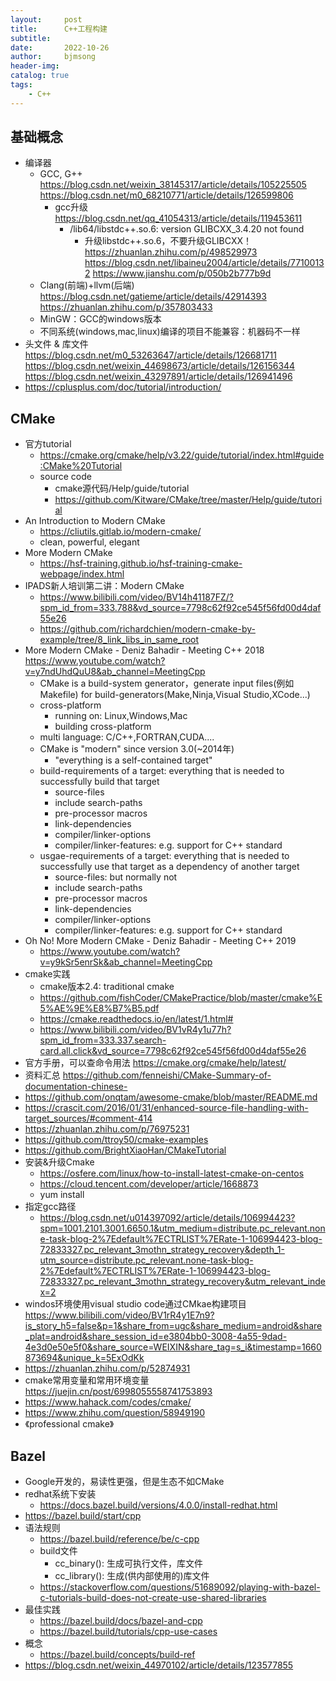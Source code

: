 ```yaml
---
layout:     post
title:      C++工程构建
subtitle:   
date:       2022-10-26
author:     bjmsong
header-img: 
catalog: true
tags:
    - C++
---
```

## 基础概念
- 编译器
    - GCC, G++
    https://blog.csdn.net/weixin_38145317/article/details/105225505
    https://blog.csdn.net/m0_68210771/article/details/126599806
        - gcc升级
        https://blog.csdn.net/qq_41054313/article/details/119453611
            - /lib64/libstdc++.so.6: version GLIBCXX_3.4.20 not found
                - 升级libstdc++.so.6，不要升级GLIBCXX！
                https://zhuanlan.zhihu.com/p/498529973
                https://blog.csdn.net/libaineu2004/article/details/77100132
                https://www.jianshu.com/p/050b2b777b9d
    - Clang(前端)+llvm(后端)
    https://blog.csdn.net/gatieme/article/details/42914393
    https://zhuanlan.zhihu.com/p/357803433
    - MinGW：GCC的windows版本
    - 不同系统(windows,mac,linux)编译的项目不能兼容：机器码不一样
- 头文件 & 库文件
https://blog.csdn.net/m0_53263647/article/details/126681711
https://blog.csdn.net/weixin_44698673/article/details/126156344
https://blog.csdn.net/weixin_43297891/article/details/126941496
- https://cplusplus.com/doc/tutorial/introduction/


## CMake
- 官方tutorial
    - https://cmake.org/cmake/help/v3.22/guide/tutorial/index.html#guide:CMake%20Tutorial
    - source code
        - cmake源代码/Help/guide/tutorial
        - https://github.com/Kitware/CMake/tree/master/Help/guide/tutorial
- An Introduction to Modern CMake
    - https://cliutils.gitlab.io/modern-cmake/
    - clean, powerful, elegant
- More Modern CMake
    - https://hsf-training.github.io/hsf-training-cmake-webpage/index.html
- IPADS新人培训第二讲：Modern CMake
    - https://www.bilibili.com/video/BV14h41187FZ/?spm_id_from=333.788&vd_source=7798c62f92ce545f56fd00d4daf55e26
    - https://github.com/richardchien/modern-cmake-by-example/tree/8_link_libs_in_same_root
- More Modern CMake - Deniz Bahadir - Meeting C++ 2018
https://www.youtube.com/watch?v=y7ndUhdQuU8&ab_channel=MeetingCpp
    - CMake is a build-system generator，generate input files(例如Makefile) for build-generators(Make,Ninja,Visual Studio,XCode...)
    - cross-platform
        - running on: Linux,Windows,Mac
        - building cross-platform
    - multi language: C/C++,FORTRAN,CUDA....
    - CMake is "modern" since version 3.0(~2014年) 
        - "everything is a self-contained target"
    - build-requirements of a target: everything that is needed to successfully build that target
        - source-files
        - include search-paths
        - pre-processor macros
        - link-dependencies
        - compiler/linker-options
        - compiler/linker-features: e.g. support for C++ standard
    - usgae-requirements of a target: everything that is needed to successfully use that target as a dependency of another target
        - source-files: but normally not
        - include search-paths
        - pre-processor macros
        - link-dependencies
        - compiler/linker-options
        - compiler/linker-features: e.g. support for C++ standard
- Oh No! More Modern CMake - Deniz Bahadir - Meeting C++ 2019
    - https://www.youtube.com/watch?v=y9kSr5enrSk&ab_channel=MeetingCpp
- cmake实践
    - cmake版本2.4: traditional cmake
    - https://github.com/fishCoder/CMakePractice/blob/master/cmake%E5%AE%9E%E8%B7%B5.pdf
    - https://cmake.readthedocs.io/en/latest/1.html#
    - https://www.bilibili.com/video/BV1vR4y1u77h?spm_id_from=333.337.search-card.all.click&vd_source=7798c62f92ce545f56fd00d4daf55e26
- 官方手册，可以查命令用法
https://cmake.org/cmake/help/latest/ 
- 资料汇总
https://github.com/fenneishi/CMake-Summary-of-documentation-chinese-
- https://github.com/onqtam/awesome-cmake/blob/master/README.md
- https://crascit.com/2016/01/31/enhanced-source-file-handling-with-target_sources/#comment-414
- https://zhuanlan.zhihu.com/p/76975231
- https://github.com/ttroy50/cmake-examples
- https://github.com/BrightXiaoHan/CMakeTutorial
- 安装&升级Cmake
    - https://osfere.com/linux/how-to-install-latest-cmake-on-centos
    - https://cloud.tencent.com/developer/article/1668873
    - yum install
- 指定gcc路径
    - https://blog.csdn.net/u014397092/article/details/106994423?spm=1001.2101.3001.6650.1&utm_medium=distribute.pc_relevant.none-task-blog-2%7Edefault%7ECTRLIST%7ERate-1-106994423-blog-72833327.pc_relevant_3mothn_strategy_recovery&depth_1-utm_source=distribute.pc_relevant.none-task-blog-2%7Edefault%7ECTRLIST%7ERate-1-106994423-blog-72833327.pc_relevant_3mothn_strategy_recovery&utm_relevant_index=2
- windos环境使用visual studio code通过CMkae构建项目
https://www.bilibili.com/video/BV1rR4y1E7n9?is_story_h5=false&p=1&share_from=ugc&share_medium=android&share_plat=android&share_session_id=e3804bb0-3008-4a55-9dad-4e3d0e50e5f0&share_source=WEIXIN&share_tag=s_i&timestamp=1660873694&unique_k=5ExOdKk
- https://zhuanlan.zhihu.com/p/52874931
- cmake常用变量和常用环境变量
https://juejin.cn/post/6998055558741753893
- https://www.hahack.com/codes/cmake/
- https://www.zhihu.com/question/58949190
- 《professional cmake》


## Bazel
- Google开发的，易读性更强，但是生态不如CMake
- redhat系统下安装
    - https://docs.bazel.build/versions/4.0.0/install-redhat.html
- https://bazel.build/start/cpp
- 语法规则
    - https://bazel.build/reference/be/c-cpp
    - build文件
        - cc_binary(): 生成可执行文件，库文件
        - cc_library(): 生成(供内部使用的)库文件
    - https://stackoverflow.com/questions/51689092/playing-with-bazel-c-tutorials-build-does-not-create-use-shared-libraries
- 最佳实践
    - https://bazel.build/docs/bazel-and-cpp
    - https://bazel.build/tutorials/cpp-use-cases
- 概念
    - https://bazel.build/concepts/build-ref
- https://blog.csdn.net/weixin_44970102/article/details/123577855

